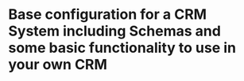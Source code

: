 # Base configuration for a CRM System including Schemas and some basic functionality to use in your own CRM
